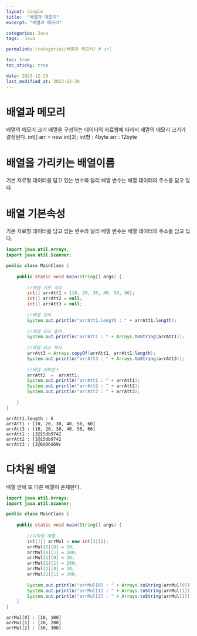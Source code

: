 ```yaml
---
layout: single
title:  "배열과 메모리"
excerpt: "배열과 메모리"

categories: Java
tags:  Java

permalink: /categories/배열과 메모리/ # url

toc: true
toc_sticky: true

date: 2023-12-29
last_modified_at: 2023-12-30
---
```


# 배열과 메모리 

배열의 메모리 크기
배열을 구성하는 데이터의 자료형에 따라서 배열의 메모리 크기가 결정된다.
int[] arr = new int[3];
int형 : 4byte 
arr : 12byte

# 배열을 가리키는 배열이름
기본 자료형 데이터를 담고 있는 변수와 달리 배열 변수는 배열 데이터의 주소를 담고 있다.

# 배열 기본속성
기본 자료형 데이터를 담고 있는 변수와 달리 배열 변수는 배열 데이터의 주소를 담고 있다.

```java
import java.util.Arrays;
import java.util.Scanner;

public class MainClass {
	
	public static void main(String[] args) {
	
		//배열 기본 속성
		int[] arrAtt1 = {10, 20, 30, 40, 50, 60};
		int[] arrAtt2 = null;
		int[] arrAtt3 = null;
		
		//배열 길이
		System.out.println("arrAtt1.length : " + arrAtt1.length);
		
		//배열 요소 출력
		System.out.println("arrAtt1 : " + Arrays.toString(arrAtt1));
		
		//배열 요소 복사
		arrAtt3 = Arrays.copyOf(arrAtt1, arrAtt1.length);
		System.out.println("arrAtt3 : " + Arrays.toString(arrAtt3));
		
		//배열 레퍼런스
		arrAtt2  =  arrAtt1;
		System.out.println("arrAtt1 : " + arrAtt1);
		System.out.println("arrAtt2 : " + arrAtt2);
		System.out.println("arrAtt3 : " + arrAtt3);
		
	}
}
```
    arrAtt1.length : 6
    arrAtt1 : [10, 20, 30, 40, 50, 60]
    arrAtt3 : [10, 20, 30, 40, 50, 60]
    arrAtt1 : [I@15db9742
    arrAtt2 : [I@15db9742
    arrAtt3 : [I@6d06d69c

# 다차원 배열
배열 안에 또 다른 배열이 존재한다.

```java
import java.util.Arrays;
import java.util.Scanner;

public class MainClass {
	
	public static void main(String[] args) {
	
		//다차원 배열
		int[][] arrMul = new int[3][2];
		arrMul[0][0] = 10;
		arrMul[0][1] = 100;
		arrMul[1][0] = 20;
		arrMul[1][1] = 200;
		arrMul[2][0] = 30;
		arrMul[2][1] = 300;
		
		System.out.println("arrMul[0] : " + Arrays.toString(arrMul[0]));
		System.out.println("arrMul[1] : " + Arrays.toString(arrMul[1]));
		System.out.println("arrMul[2] : " + Arrays.toString(arrMul[2]));
	}
}
```
    arrMul[0] : [10, 100]
    arrMul[1] : [20, 200]
    arrMul[2] : [30, 300]

